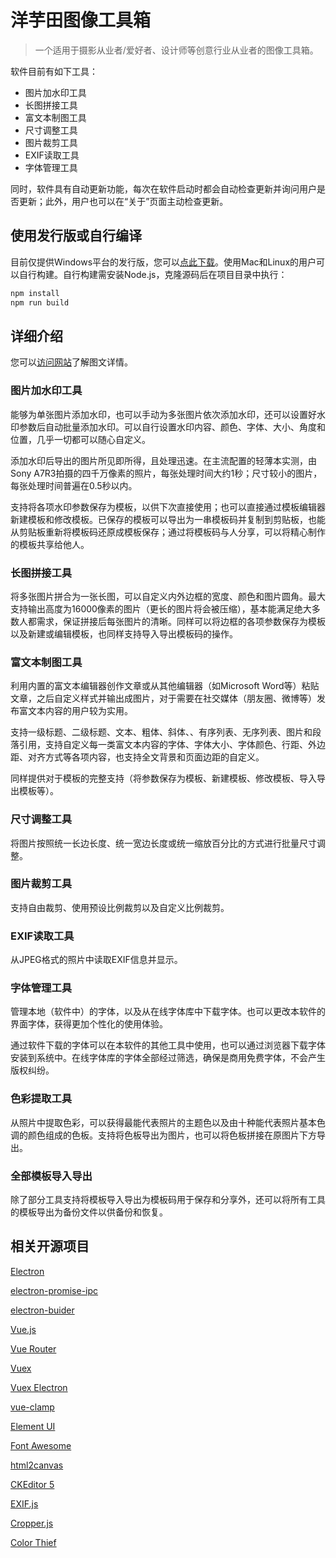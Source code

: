 # 洋芋田图像工具箱

> 一个适用于摄影从业者/爱好者、设计师等创意行业从业者的图像工具箱。

软件目前有如下工具：

- 图片加水印工具
- 长图拼接工具
- 富文本制图工具
- 尺寸调整工具
- 图片裁剪工具
- EXIF读取工具
- 字体管理工具

同时，软件具有自动更新功能，每次在软件启动时都会自动检查更新并询问用户是否更新；此外，用户也可以在“关于”页面主动检查更新。

## 使用发行版或自行编译

目前仅提供Windows平台的发行版，您可以[点此下载](https://github.com/CNOliverZhang/PotatofieldImageToolkit/releases/latest)。使用Mac和Linux的用户可以自行构建。自行构建需安装Node.js，克隆源码后在项目目录中执行：

```javascript
npm install
npm run build
```

## 详细介绍

您可以[访问网站](https://imagetoolkit.potatofield.cn)了解图文详情。

### 图片加水印工具

能够为单张图片添加水印，也可以手动为多张图片依次添加水印，还可以设置好水印参数后自动批量添加水印。可以自行设置水印内容、颜色、字体、大小、角度和位置，几乎一切都可以随心自定义。
 
添加水印后导出的图片所见即所得，且处理迅速。在主流配置的轻薄本实测，由Sony A7R3拍摄的四千万像素的照片，每张处理时间大约1秒；尺寸较小的图片，每张处理时间普遍在0.5秒以内。
 
支持将各项水印参数保存为模板，以供下次直接使用；也可以直接通过模板编辑器新建模板和修改模板。已保存的模板可以导出为一串模板码并复制到剪贴板，也能从剪贴板重新将模板码还原成模板保存；通过将模板码与人分享，可以将精心制作的模板共享给他人。
 
### 长图拼接工具

将多张图片拼合为一张长图，可以自定义内外边框的宽度、颜色和图片圆角。最大支持输出高度为16000像素的图片（更长的图片将会被压缩），基本能满足绝大多数人都需求，保证拼接后每张图片的清晰。同样可以将边框的各项参数保存为模板以及新建或编辑模板，也同样支持导入导出模板码的操作。
 
### 富文本制图工具

利用内置的富文本编辑器创作文章或从其他编辑器（如Microsoft Word等）粘贴文章，之后自定义样式并输出成图片，对于需要在社交媒体（朋友圈、微博等）发布富文本内容的用户较为实用。
 
支持一级标题、二级标题、文本、粗体、斜体、、有序列表、无序列表、图片和段落引用，支持自定义每一类富文本内容的字体、字体大小、字体颜色、行距、外边距、对齐方式等各项内容，也支持全文背景和页面边距的自定义。
 
同样提供对于模板的完整支持（将参数保存为模板、新建模板、修改模板、导入导出模板等）。

### 尺寸调整工具

将图片按照统一长边长度、统一宽边长度或统一缩放百分比的方式进行批量尺寸调整。
 
### 图片裁剪工具

支持自由裁剪、使用预设比例裁剪以及自定义比例裁剪。
 
### EXIF读取工具

从JPEG格式的照片中读取EXIF信息并显示。
 
### 字体管理工具

管理本地（软件中）的字体，以及从在线字体库中下载字体。也可以更改本软件的界面字体，获得更加个性化的使用体验。
 
通过软件下载的字体可以在本软件的其他工具中使用，也可以通过浏览器下载字体安装到系统中。在线字体库的字体全部经过筛选，确保是商用免费字体，不会产生版权纠纷。

### 色彩提取工具

从照片中提取色彩，可以获得最能代表照片的主题色以及由十种能代表照片基本色调的颜色组成的色板。支持将色板导出为图片，也可以将色板拼接在原图片下方导出。
 
### 全部模板导入导出

除了部分工具支持将模板导入导出为模板码用于保存和分享外，还可以将所有工具的模板导出为备份文件以供备份和恢复。

## 相关开源项目

[Electron](https://github.com/electron/electron)

[electron-promise-ipc](https://github.com/sibnerian/electron-promise-ipc)

[electron-buider](https://github.com/electron-userland/electron-builder)

[Vue.js](https://github.com/vuejs/vue)

[Vue Router](https://github.com/vuejs/vue-router)

[Vuex](https://github.com/vuejs/vuex)

[Vuex Electron](https://github.com/vue-electron/vuex-electron)

[vue-clamp](https://github.com/Justineo/vue-clamp)

[Element UI](https://github.com/ElemeFE/element)

[Font Awesome](https://github.com/FortAwesome/Font-Awesome)

[html2canvas](https://github.com/niklasvh/html2canvas)

[CKEditor 5](https://github.com/ckeditor/ckeditor5)

[EXIF.js](https://github.com/exif-js/exif-js)

[Cropper.js](https://github.com/fengyuanchen/cropperjs')

[Color Thief](https://github.com/lokesh/color-thief)
